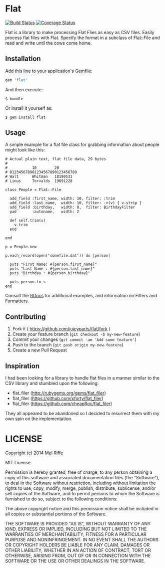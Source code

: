 # Flat

[![Build Status](https://travis-ci.org/juicyparts/flat.svg?branch=develop)](https://travis-ci.org/juicyparts/flat)
[![Coverage Status](https://coveralls.io/repos/juicyparts/flat/badge.png?branch=develop)](https://coveralls.io/r/juicyparts/flat)

Flat is a library to make processing Flat Flies as easy as CSV files. Easily process flat files with Flat. Specify the format in a subclass of Flat::File and read and write until the cows come home.

## Installation

Add this line to your application's Gemfile:

```ruby
gem 'flat'
```

And then execute:

    $ bundle

Or install it yourself as:

    $ gem install flat

## Usage

A simple example for a flat file class for grabbing information about
people might look like this:

    # Actual plain text, flat file data, 29 bytes
    #
    #           10        20
    # 012345678901234567890123456789
    # Walt      Whitman   18190531
    # Linus     Torvalds  19691228

    class People < Flat::File

      add_field :first_name, width: 10, filter: :trim
      add_field :last_name,  width: 10, filter: ->(v) { v.strip }
      add_field :birthday,   width: 8,  filter: BirthdayFilter
      pad       :autoname,   width: 2

      def self.trim(v)
        v.trim
      end

    end

    p = People.new

    p.each_record(open('somefile.dat')) do |person|

      puts "First Name: #{person.first_name}"
      puts "Last Name : #{person.last_name}"
      puts "Birthday : #{person.birthday}"

      puts person.to_s
    end

Consult the [RDocs](http://rubydoc.info/github/juicyparts/flat) for additional examples, and information on Filters and
Formatters.

## Contributing

1. Fork it ( https://github.com/juicyparts/flat/fork )
2. Create your feature branch (`git checkout -b my-new-feature`)
3. Commit your changes (`git commit -am 'Add some feature'`)
4. Push to the branch (`git push origin my-new-feature`)
5. Create a new Pull Request

## Inspiration

I had been looking for a library to handle flat files in a manner similar to
the CSV library and stumbled upon the following:

* flat_filer (http://rubygems.org/gems/flat_filer)
* flat_filer (https://github.com/xforty/flat_filer)
* flat_filer (https://github.com/cheapRoc/flat_filer)

They all appeared to be abandoned so I decided to resurrect them with my own
spin on the implementation.

# LICENSE

Copyright (c) 2014 Mel Riffe

MIT License

Permission is hereby granted, free of charge, to any person obtaining
a copy of this software and associated documentation files (the
"Software"), to deal in the Software without restriction, including
without limitation the rights to use, copy, modify, merge, publish,
distribute, sublicense, and/or sell copies of the Software, and to
permit persons to whom the Software is furnished to do so, subject to
the following conditions:

The above copyright notice and this permission notice shall be
included in all copies or substantial portions of the Software.

THE SOFTWARE IS PROVIDED "AS IS", WITHOUT WARRANTY OF ANY KIND,
EXPRESS OR IMPLIED, INCLUDING BUT NOT LIMITED TO THE WARRANTIES OF
MERCHANTABILITY, FITNESS FOR A PARTICULAR PURPOSE AND
NONINFRINGEMENT. IN NO EVENT SHALL THE AUTHORS OR COPYRIGHT HOLDERS BE
LIABLE FOR ANY CLAIM, DAMAGES OR OTHER LIABILITY, WHETHER IN AN ACTION
OF CONTRACT, TORT OR OTHERWISE, ARISING FROM, OUT OF OR IN CONNECTION
WITH THE SOFTWARE OR THE USE OR OTHER DEALINGS IN THE SOFTWARE.
